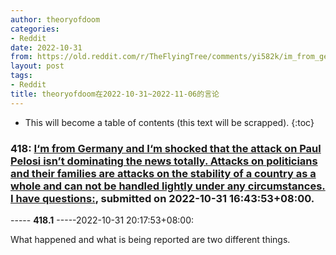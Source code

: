```yaml
---
author: theoryofdoom
categories:
- Reddit
date: 2022-10-31
from: https://old.reddit.com/r/TheFlyingTree/comments/yi582k/im_from_germany_and_im_shocked_that_the_attack_on/
layout: post
tags:
- Reddit
title: theoryofdoom在2022-10-31~2022-11-06的言论
---
```


* This will become a table of contents (this text will be scrapped).
{:toc}

### 418: [I‘m from Germany and I‘m shocked that the attack on Paul Pelosi isn’t dominating the news totally. Attacks on politicians and their families are attacks on the stability of a country as a whole and can not be handled lightly under any circumstances. I have questions:](https://old.reddit.com/r/TheFlyingTree/comments/yi582k/im_from_germany_and_im_shocked_that_the_attack_on/), submitted on 2022-10-31 16:43:53+08:00.

----- __418.1__ -----2022-10-31 20:17:53+08:00:

What happened and what is being reported are two different things.

